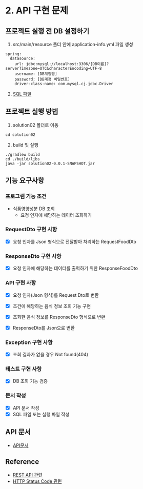 # 2. API 구현 문제

## 프로젝트 실행 전 DB 설정하기
1. src/main/resource 폴더 안에 application-info.yml 파일 생성

```
spring:
  datasource:
    url: jdbc:mysql://localhost:3306/[DB이름]?serverTimezone=UTC&characterEncoding=UTF-8
    username: [DB계정명]
    password: [DB계정 비밀번호]
    driver-class-name: com.mysql.cj.jdbc.Driver

```
2. [SQL 파일](https://github.com/hwi215/programming-test/tree/main/data)




## 프로젝트 실행 방법
 
1. solution02 폴더로 이동
```
cd solution02 
```


2. build 및 실행
```
./gradlew build
cd ./build/libs
java -jar solution02-0.0.1-SNAPSHOT.jar
``` 

## 기능 요구사항

### 프로그램 기능 조건

- 식품영양성분 DB 조회
  - 요청 인자에 해당하는 데이터 조회하기

### RequestDto 구현 사항
- [X] 요청 인자를 Json 형식으로 전달받아 처리하는 RequestFoodDto  

### ResponseDto 구현 사항
- [X] 요청 인자에 해당하는 데이터를 출력하기 위한 ResponseFoodDto 

### API 구현 사항 
- [X] 요청 인자(Json 형식)를 Request Dto로 변환 
- [X] 조건에 해당하는 음식 정보 조회 기능 구현
- [X] 조회한 음식 정보를 ResponseDto 형식으로 변환
- [X] ResponseDto를 Json으로 변환 
 

### Exception 구현 사항
- [X] 조회 결과가 없을 경우 Not found(404) 


### 테스트 구현 사항
- [X] DB 조회 기능 검증

### 문서 작성
- [X] API 문서 작성
- [X] SQL 파일 또는 실행 파일 작성

## API 문서

- [API문서](https://documenter.getpostman.com/view/19111266/2s9YR9aDPY)


## Reference

- [REST API 관련](https://meetup.nhncloud.com/posts/92)
- [HTTP Status Code 관련](https://atoz-developer.tistory.com/121)


